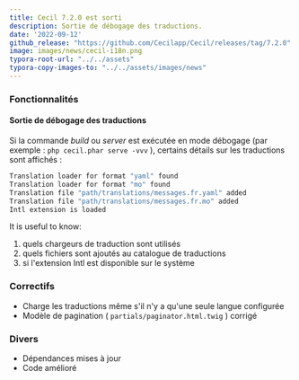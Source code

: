 ```yaml
---
title: Cecil 7.2.0 est sorti
description: Sortie de débogage des traductions.
date: '2022-09-12'
github_release: "https://github.com/Cecilapp/Cecil/releases/tag/7.2.0"
image: images/news/cecil-i18n.png
typora-root-url: "../../assets"
typora-copy-images-to: "../../assets/images/news"
---
```


### Fonctionnalités

#### Sortie de débogage des traductions

Si la commande *build* ou *server* est exécutée en mode débogage (par exemple : `php cecil.phar serve -vvv` ), certains détails sur les traductions sont affichés :

```bash
Translation loader for format "yaml" found
Translation loader for format "mo" found
Translation file "path/translations/messages.fr.yaml" added
Translation file "path/translations/messages.fr.mo" added
Intl extension is loaded
```

It is useful to know:

1. quels chargeurs de traduction sont utilisés
2. quels fichiers sont ajoutés au catalogue de traductions
3. si l'extension Intl est disponible sur le système

### Correctifs

- Charge les traductions même s'il n'y a qu'une seule langue configurée
- Modèle de pagination ( `partials/paginator.html.twig` ) corrigé

### Divers

- Dépendances mises à jour
- Code amélioré
